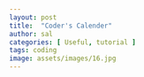 ```yaml
---
layout: post
title:  "Coder's Calender"
author: sal
categories: [ Useful, tutorial ]
tags: coding
image: assets/images/16.jpg
---
```

